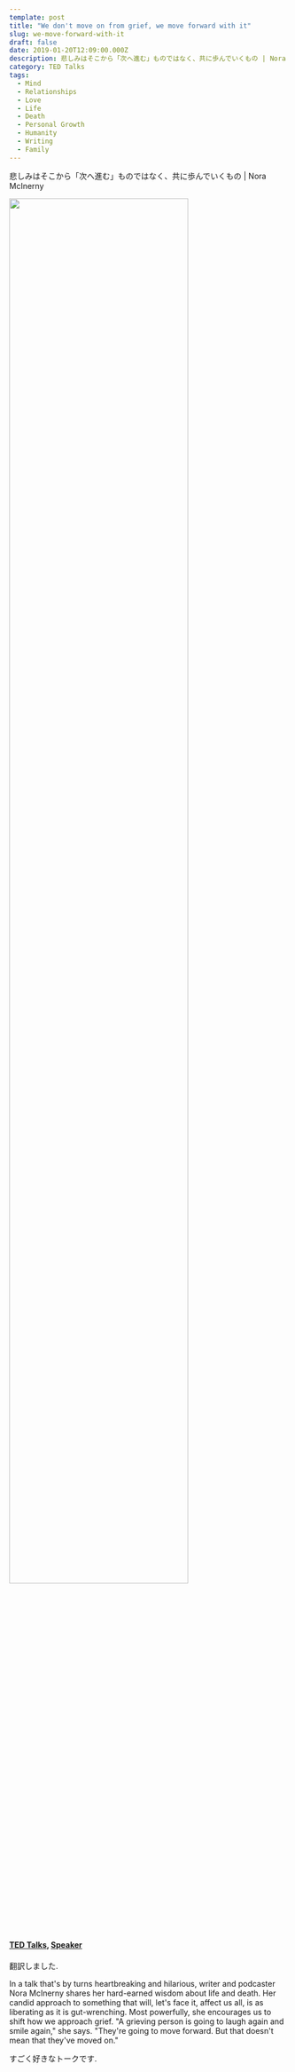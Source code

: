 ```yaml
---
template: post
title: "We don't move on from grief, we move forward with it"
slug: we-move-forward-with-it
draft: false
date: 2019-01-20T12:09:00.000Z
description: 悲しみはそこから「次へ進む」ものではなく、共に歩んでいくもの | Nora McInerny
category: TED Talks
tags:
  - Mind
  - Relationships
  - Love
  - Life
  - Death
  - Personal Growth
  - Humanity
  - Writing
  - Family
---
```


悲しみはそこから「次へ進む」ものではなく、共に歩んでいくもの | Nora McInerny

[<img src="http://img.youtube.com/vi/khkJkR-ipfw/0.jpg" width="80%">](https://www.ted.com/talks/nora_mcinerny_we_don_t_move_on_from_grief_we_move_forward_with_it/up-next?language=ja)

#### [TED Talks](https://www.ted.com/talks/nora_mcinerny_we_don_t_move_on_from_grief_we_move_forward_with_it/up-next?language=ja), [Speaker](https://www.ted.com/speakers/nora_mcinerny)

翻訳しました.

In a talk that's by turns heartbreaking and hilarious, writer and podcaster Nora McInerny shares her hard-earned wisdom about life and death. Her candid approach to something that will, let's face it, affect us all, is as liberating as it is gut-wrenching. Most powerfully, she encourages us to shift how we approach grief. "A grieving person is going to laugh again and smile again," she says. "They're going to move forward. But that doesn't mean that they've moved on."


すごく好きなトークです.
